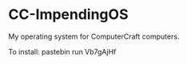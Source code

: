 # CC-ImpendingOS
My operating system for ComputerCraft computers.

To install:
pastebin run Vb7gAjHf
